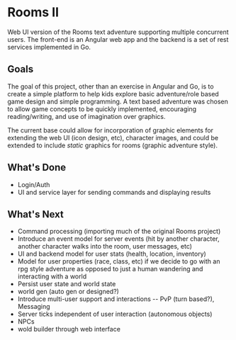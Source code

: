 # Rooms II
Web UI version of the Rooms text adventure supporting multiple concurrent users.  The front-end is an Angular web app and the backend is a set of rest services implemented in Go.

## Goals

The goal of this project, other than an exercise in Angular and Go, is to create a simple platform to help kids explore basic adventure/role based game design and simple programming. A text based adventure was chosen to allow game concepts to be quickly implemented, encouraging reading/writing, and use of imagination over graphics.

The current base could allow for incorporation of graphic elements for extending the web UI (icon design, etc), character images, and could be extended to include _static_ graphics for rooms (graphic adventure style).

## What's Done

- Login/Auth
- UI and service layer for sending commands and displaying results

## What's Next

- Command processing (importing much of the original Rooms project)
- Introduce an event model for server events (hit by another character, another character walks into the room, user messages, etc)
- UI and backend model for user stats (health, location, inventory)
- Model for user properties (race, class, etc) if we decide to go with an rpg style adventure as opposed to just a human wandering and interacting with a world
- Persist user state and world state
- world gen (auto gen or designed?)
- Introduce multi-user support and interactions
-- PvP (turn based?), Messaging
- Server ticks independent of user interaction (autonomous objects)
- NPCs
- wold builder through web interface
